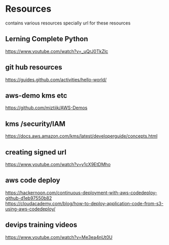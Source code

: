 # Resources
contains various resources specially url for these resources
## Lerning Complete Python 
https://www.youtube.com/watch?v=_uQrJ0TkZlc

## git hub resources
https://guides.github.com/activities/hello-world/


## aws-demo kms etc
https://github.com/miztiik/AWS-Demos














## kms /security/IAM
https://docs.aws.amazon.com/kms/latest/developerguide/concepts.html


## creating signed url 

https://www.youtube.com/watch?v=y1cX9EtDMho


## aws code deploy 

https://hackernoon.com/continuous-deployment-with-aws-codedeploy-github-d1eb97550b82 \
https://cloudacademy.com/blog/how-to-deploy-application-code-from-s3-using-aws-codedeploy/




## devips training videos
https://www.youtube.com/watch?v=Me3ea4nUt0U
